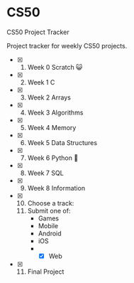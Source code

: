 # CS50

CS50 Project Tracker

Project tracker for weekly CS50 projects.

- [x] 1. Week 0 Scratch 😺
- [x] 2. Week 1 C
- [x] 3. Week 2 Arrays
- [x] 4. Week 3 Algorithms
- [x] 5. Week 4 Memory
- [x] 6. Week 5 Data Structures
- [x] 7. Week 6 Python 🐍
- [x] 8. Week 7 SQL
- [x] 9. Week 8 Information
- [x] 10. Choose a track:
    1. Submit one of:
       - Games
       - Mobile
       - Android
       - iOS
       - - [x] Web
- [x] 11. Final Project
